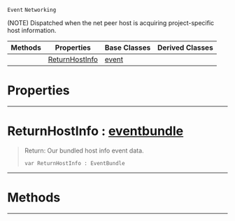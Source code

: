  `Event` `Networking`



(NOTE) Dispatched when the net peer host is acquiring project-specific host information.

|Methods|Properties|Base Classes|Derived Classes|
|---|---|---|---|
| |[ ReturnHostInfo](https://github.com/zeroengineteam/ZeroDocs/blob/master/code_reference/class_reference/acquirenethostinfo.markdown#returnhostinfo-zero-engi)|[event](https://github.com/zeroengineteam/ZeroDocs/blob/master/code_reference/class_reference/event.markdown)| |


 #  Properties


---  
 #  ReturnHostInfo : [eventbundle](https://github.com/zeroengineteam/ZeroDocs/blob/master/code_reference/class_reference/eventbundle.markdown)

> Return: Our bundled host info event data.
> ``` lang=cpp, name=Zilch
> var ReturnHostInfo : EventBundle


---  
 #  Methods


---  
 

 